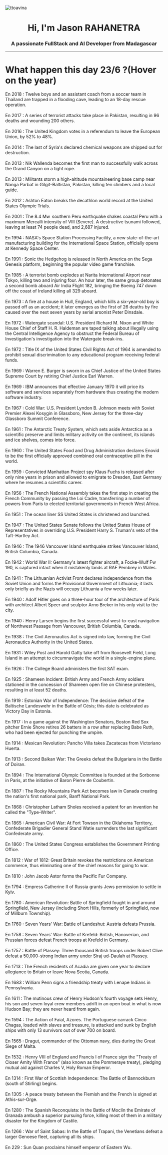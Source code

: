 
<p align="left"> <img src="https://komarev.com/ghpvc/?username=ttoavina&label=Profile%20views&color=0e75b6&style=flat" alt="ttoavina" /> </p>
<h1 align="center">Hi, I'm Jason RAHANETRA</h1>
<h3 align="center">A passionate FullStack and AI Developer from Madagascar</h3>
    
<hr/>
<h1> What happen this day 23/6 ?(Hover on the year)</h1>

En 2018 : Twelve boys and an assistant coach from a soccer team in Thailand are trapped in a flooding cave, leading to an 18-day rescue operation.
<br/><br/>
En 2017 : A series of terrorist attacks take place in Pakistan, resulting in 96 deaths and wounding 200 others.
<br/><br/>
En 2016 : The United Kingdom votes in a referendum to leave the European Union, by 52% to 48%.
<br/><br/>
En 2014 : The last of Syria's declared chemical weapons are shipped out for destruction.
<br/><br/>
En 2013 : Nik Wallenda becomes the first man to successfully walk across the Grand Canyon on a tight rope.
<br/><br/>
En 2013 : Militants storm a high-altitude mountaineering base camp near Nanga Parbat in Gilgit–Baltistan, Pakistan, killing ten climbers and a local guide.
<br/><br/>
En 2012 : Ashton Eaton breaks the decathlon world record at the United States Olympic Trials.
<br/><br/>
En 2001 : The 8.4 Mw  southern Peru earthquake shakes coastal Peru with a maximum Mercalli intensity of VIII (Severe). A destructive tsunami followed, leaving at least 74 people dead, and 2,687 injured.
<br/><br/>
En 1994 : NASA's Space Station Processing Facility, a new state-of-the-art manufacturing building for the International Space Station, officially opens at Kennedy Space Center.
<br/><br/>
En 1991 : Sonic the Hedgehog is released in North America on the Sega Genesis platform, beginning the popular video game franchise.
<br/><br/>
En 1985 : A terrorist bomb explodes at Narita International Airport near Tokyo, killing two and injuring four. An hour later, the same group detonates a second bomb aboard Air India Flight 182, bringing the Boeing 747 down off the coast of Ireland killing all 329 aboard.
<br/><br/>
En 1973 : A fire at a house in Hull, England, which kills a six-year-old boy is passed off as an accident; it later emerges as the first of 26 deaths by fire caused over the next seven years by serial arsonist Peter Dinsdale.
<br/><br/>
En 1972 : Watergate scandal: U.S. President Richard M. Nixon and White House Chief of Staff H. R. Haldeman are taped talking about illegally using the Central Intelligence Agency to obstruct the Federal Bureau of Investigation's investigation into the Watergate break-ins.
<br/><br/>
En 1972 : Title IX of the United States Civil Rights Act of 1964 is amended to prohibit sexual discrimination to any educational program receiving federal funds.
<br/><br/>
En 1969 : Warren E. Burger is sworn in as Chief Justice of the United States Supreme Court by retiring Chief Justice Earl Warren.
<br/><br/>
En 1969 : IBM announces that effective January 1970 it will price its software and services separately from hardware thus creating the modern software industry.
<br/><br/>
En 1967 : Cold War: U.S. President Lyndon B. Johnson meets with Soviet Premier Alexei Kosygin in Glassboro, New Jersey for the three-day Glassboro Summit Conference.
<br/><br/>
En 1961 : The Antarctic Treaty System, which sets aside Antarctica as a scientific preserve and limits military activity on the continent, its islands and ice shelves, comes into force.
<br/><br/>
En 1960 : The United States Food and Drug Administration declares Enovid to be the first officially approved combined oral contraceptive pill in the world.
<br/><br/>
En 1959 : Convicted Manhattan Project spy Klaus Fuchs is released after only nine years in prison and allowed to emigrate to Dresden, East Germany where he resumes a scientific career.
<br/><br/>
En 1956 : The French National Assembly takes the first step in creating the French Community by passing the Loi Cadre, transferring a number of powers from Paris to elected territorial governments in French West Africa.
<br/><br/>
En 1951 : The ocean liner SS United States is christened and launched.
<br/><br/>
En 1947 : The United States Senate follows the United States House of Representatives in overriding U.S. President Harry S. Truman's veto of the Taft–Hartley Act.
<br/><br/>
En 1946 : The 1946 Vancouver Island earthquake strikes Vancouver Island, British Columbia, Canada.
<br/><br/>
En 1942 : World War II: Germany's latest fighter aircraft, a Focke-Wulf Fw 190, is captured intact when it mistakenly lands at RAF Pembrey in Wales.
<br/><br/>
En 1941 : The Lithuanian Activist Front declares independence from the Soviet Union and forms the Provisional Government of Lithuania; it lasts only briefly as the Nazis will occupy Lithuania a few weeks later.
<br/><br/>
En 1940 : Adolf Hitler goes on a three-hour tour of the architecture of Paris with architect Albert Speer and sculptor Arno Breker in his only visit to the city.
<br/><br/>
En 1940 : Henry Larsen begins the first successful west-to-east navigation of Northwest Passage from Vancouver, British Columbia, Canada.
<br/><br/>
En 1938 : The Civil Aeronautics Act is signed into law, forming the Civil Aeronautics Authority in the United States.
<br/><br/>
En 1931 : Wiley Post and Harold Gatty take off from Roosevelt Field, Long Island in an attempt to circumnavigate the world in a single-engine plane.
<br/><br/>
En 1926 : The College Board administers the first SAT exam.
<br/><br/>
En 1925 : Shameen Incident: British Army and French Army soldiers stationed in the concession of Shameen open fire on Chinese protesters, resulting in at least 52 deaths.
<br/><br/>
En 1919 : Estonian War of Independence: The decisive defeat of the Baltische Landeswehr in the Battle of Cēsis; this date is celebrated as Victory Day in Estonia.
<br/><br/>
En 1917 : In a game against the Washington Senators, Boston Red Sox pitcher Ernie Shore retires 26 batters in a row after replacing Babe Ruth, who had been ejected for punching the umpire.
<br/><br/>
En 1914 : Mexican Revolution: Pancho Villa takes Zacatecas from Victoriano Huerta.
<br/><br/>
En 1913 : Second Balkan War: The Greeks defeat the Bulgarians in the Battle of Doiran.
<br/><br/>
En 1894 : The International Olympic Committee is founded at the Sorbonne in Paris, at the initiative of Baron Pierre de Coubertin.
<br/><br/>
En 1887 : The Rocky Mountains Park Act becomes law in Canada creating the nation's first national park, Banff National Park.
<br/><br/>
En 1868 : Christopher Latham Sholes received a patent for an invention he called the "Type-Writer".
<br/><br/>
En 1865 : American Civil War: At Fort Towson in the Oklahoma Territory, Confederate Brigadier General Stand Watie surrenders the last significant Confederate army.
<br/><br/>
En 1860 : The United States Congress establishes the Government Printing Office.
<br/><br/>
En 1812 : War of 1812: Great Britain revokes the restrictions on American commerce, thus eliminating one of the chief reasons for going to war.
<br/><br/>
En 1810 : John Jacob Astor forms the Pacific Fur Company.
<br/><br/>
En 1794 : Empress Catherine II of Russia grants Jews permission to settle in Kyiv.
<br/><br/>
En 1780 : American Revolution: Battle of Springfield fought in and around Springfield, New Jersey (including Short Hills, formerly of Springfield, now of Millburn Township).
<br/><br/>
En 1760 : Seven Years' War: Battle of Landeshut: Austria defeats Prussia.
<br/><br/>
En 1758 : Seven Years' War: Battle of Krefeld: British, Hanoverian, and Prussian forces defeat French troops at Krefeld in Germany.
<br/><br/>
En 1757 : Battle of Plassey: Three thousand British troops under Robert Clive defeat a 50,000-strong Indian army under Siraj ud-Daulah at Plassey.
<br/><br/>
En 1713 : The French residents of Acadia are given one year to declare allegiance to Britain or leave Nova Scotia, Canada.
<br/><br/>
En 1683 : William Penn signs a friendship treaty with Lenape Indians in Pennsylvania.
<br/><br/>
En 1611 : The mutinous crew of Henry Hudson's fourth voyage sets Henry, his son and seven loyal crew members adrift in an open boat in what is now Hudson Bay; they are never heard from again.
<br/><br/>
En 1594 : The Action of Faial, Azores. The Portuguese carrack Cinco Chagas, loaded with slaves and treasure, is attacked and sunk by English ships with only 13 survivors out of over 700 on board.
<br/><br/>
En 1565 : Dragut, commander of the Ottoman navy, dies during the Great Siege of Malta.
<br/><br/>
En 1532 : Henry VIII of England and Francis I of France sign the "Treaty of Closer Amity With France" (also known as the Pommeraye treaty), pledging mutual aid against Charles V, Holy Roman Emperor.
<br/><br/>
En 1314 : First War of Scottish Independence: The Battle of Bannockburn (south of Stirling) begins.
<br/><br/>
En 1305 : A peace treaty between the Flemish and the French is signed at Athis-sur-Orge.
<br/><br/>
En 1280 : The Spanish Reconquista: In the Battle of Moclín the Emirate of Granada ambush a superior pursuing force, killing most of them in a military disaster for the Kingdom of Castile.
<br/><br/>
En 1266 : War of Saint Sabas: In the Battle of Trapani, the Venetians defeat a larger Genoese fleet, capturing all its ships.
<br/><br/>
En 229 : Sun Quan proclaims himself emperor of Eastern Wu.
<br/><br/>
